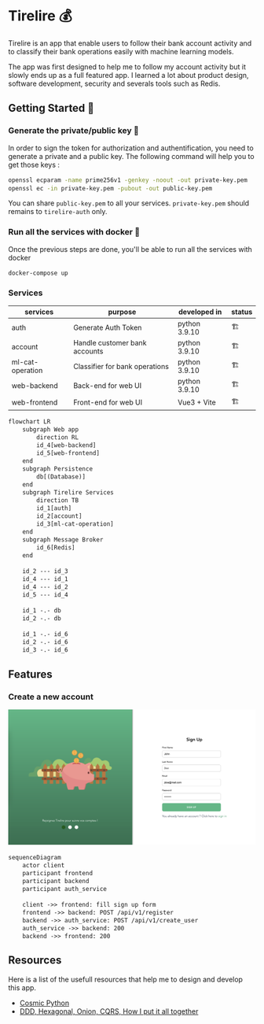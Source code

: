 # Tirelire 💰

Tirelire is an app that enable users to follow their bank account activity and to classify their bank operations easily with machine learning models.

The app was first designed to help me to follow my account activity but it slowly ends up as a full featured app. I learned a lot about product design, software development, security and severals tools such as Redis.

## Getting Started 🚀

### Generate the private/public key 🔐
In order to sign the token for authorization and authentification, you need to generate a private and a public key.
The following command will help you to get those keys :
```sh
openssl ecparam -name prime256v1 -genkey -noout -out private-key.pem 
openssl ec -in private-key.pem -pubout -out public-key.pem 
```
You can share `public-key.pem` to all your services. `private-key.pem` should remains to `tirelire-auth` only.

### Run all the services with docker 🐳

Once the previous steps are done, you'll be able to run all the services with docker
```
docker-compose up
```

### Services
| services         | purpose                        | developed in  | status  |
|------------------|--------------------------------|---------------|---------|
| auth             | Generate Auth Token            | python 3.9.10 | 🏗️      |
| account          | Handle customer bank accounts  | python 3.9.10 | 🏗️      |
| ml-cat-operation | Classifier for bank operations | python 3.9.10 | 🏗️      |
| web-backend      | Back-end for web UI            | python 3.9.10 | 🏗️      |
| web-frontend     | Front-end for web UI           | Vue3 + Vite   | 🏗️      |

```mermaid
flowchart LR
    subgraph Web app
        direction RL
        id_4[web-backend]
        id_5[web-frontend]
    end
    subgraph Persistence
        db[(Database)]
    end
    subgraph Tirelire Services
        direction TB
        id_1[auth]
        id_2[account]
        id_3[ml-cat-operation]
    end
    subgraph Message Broker
        id_6[Redis]
    end
    
    id_2 --- id_3
    id_4 --- id_1
    id_4 --- id_2
    id_5 --- id_4
    
    id_1 -.- db
    id_2 -.- db

    id_1 -.- id_6
    id_2 -.- id_6
    id_3 -.- id_6
```
## Features
### Create a new account
![](./docs/img/sign-up-page.png)

```mermaid
sequenceDiagram 
    actor client
    participant frontend
    participant backend
    participant auth_service

    client ->> frontend: fill sign up form
    frontend ->> backend: POST /api/v1/register
    backend ->> auth_service: POST /api/v1/create_user
    auth_service ->> backend: 200
    backend ->> frontend: 200
```

## Resources
Here is a list of the usefull resources that help me to design and develop this app.

- [Cosmic Python](https://www.cosmicpython.com/)
- [DDD, Hexagonal, Onion, CQRS, How I put it all together](https://herbertograca.com/2017/11/16/explicit-architecture-01-ddd-hexagonal-onion-clean-cqrs-how-i-put-it-all-together/)
